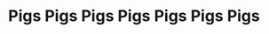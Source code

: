 ---
title: "Pigs Pigs Pigs Pigs Pigs Pigs Pigs"
summary: "Pigs Pigs Pigs Pigs Pigs Pigs Pigs, usually shortened to Pigs x7, are a British stoner metal band formed in Newcastle upon Tyne in 2012. Their debut album, Feed the Rats, was released on UK label Rocket Recordings in 2017. The Guardian listed the band as one of their \"top 40 newcomers\" for 2018, and in 2018 their second album King of Cowards was released, described by The Quietus as an \"epic and sprawling record\".In April 2020, the band released their third album, Viscerals. In May 2020, The Guardian listed the album as one of the twenty best albums released so far that year in their mid-year list. An LP of live tracks, Off Cuts, was released in November 2020 exclusively through Rough Trade's record shops."
image: "pigs-pigs-pigs-pigs-pigs-pigs-pigs.jpg"
apple_music_artist_url: "https://music.apple.com/gb/artist/pigs-pigs-pigs-pigs-pigs-pigs-pigs/1000673755"
wikipedia_url: "https://en.wikipedia.org/wiki/Pigs_Pigs_Pigs_Pigs_Pigs_Pigs_Pigs"
---